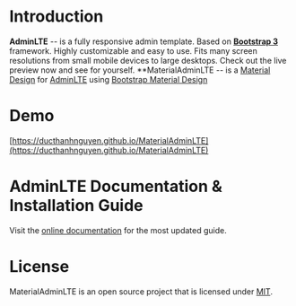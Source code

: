 
# Introduction
**AdminLTE** -- is a fully responsive admin template. Based on **[Bootstrap 3](https://github.com/twbs/bootstrap)** framework. Highly customizable and easy to use. Fits many screen resolutions from small mobile devices to large desktops. Check out the live preview now and see for yourself.
**MaterialAdminLTE -- is a [Material Design](https://material.google.com/) for [AdminLTE](https://github.com/almasaeed2010/AdminLTE) using [Bootstrap Material Design](https://github.com/FezVrasta/bootstrap-material-design)
 
# Demo
[https://ducthanhnguyen.github.io/MaterialAdminLTE](https://ducthanhnguyen.github.io/MaterialAdminLTE)

# AdminLTE Documentation & Installation Guide
Visit the [online documentation](https://adminlte.io/docs) for the most
updated guide.

# License
 MaterialAdminLTE is an open source project that is licensed under [MIT](http://opensource.org/licenses/MIT).
